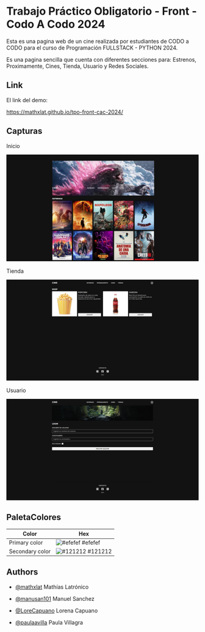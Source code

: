 # Trabajo Práctico Obligatorio - Front - Codo A Codo 2024

Esta es una pagina web de un cine realizada por estudiantes de CODO a CODO para el curso de Programación FULLSTACK - PYTHON 2024.

Es una pagina sencilla que cuenta con diferentes secciones para: Estrenos, Proximamente, Cines, Tienda, Usuario y Redes Sociales.


## Link

El link del demo:

https://mathxlat.github.io/tpo-front-cac-2024/
## Capturas

Inicio

![Screenshot](assets/screenshots/captura_cine1.jpeg)

Tienda

![Screenshot](assets/screenshots/captura_cine2.jpeg)

Usuario

![Screenshot](assets/screenshots/captura_cine3.jpeg)

## PaletaColores

| Color             | Hex                                                                |
| ----------------- | ------------------------------------------------------------------ |
| Primary color | ![#efefef](https://placehold.co/50x10/efefef/efefef) #efefef |
| Secondary color | ![#121212](https://placehold.co/50x10/121212/121212) #121212 |



## Authors

- [@mathxlat](https://github.com/mathxlat)
Mathías Latrónico

- [@manusan101](https://github.com/manusan101)
Manuel Sanchez

- [@LoreCapuano](https://github.com/LoreCapuano)
Lorena Capuano

- [@paulaavilla](https://github.com/paulaavilla)
Paula Villagra

